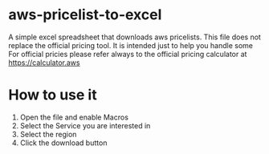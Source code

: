 # aws-pricelist-to-excel
A simple excel spreadsheet that downloads aws pricelists.
This file does not replace the official pricing tool. It is intended just to help you handle some 
For official pricies please refer always to the official pricing calculator at https://calculator.aws
# How to use it 
1. Open the file and enable Macros
2. Select the Service you are interested in
3. Select the region
4. Click the download button

